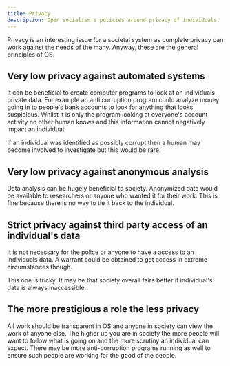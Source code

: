 ```yaml
---
title: Privacy
description: Open socialism's policies around privacy of individuals.
---
```


Privacy is an interesting issue for a societal system as complete privacy can work against the needs of the many. Anyway, these are the general principles of OS.

## Very low privacy against automated systems

It can be beneficial to create computer programs to look at an individuals private data. For example an anti corruption program could analyze money going in to people's bank accounts to look for anything that looks suspicious. Whilst it is only the program looking at everyone's account activity no other human knows and this information cannot negatively impact an individual.

If an individual was identified as possibly corrupt then a human may become involved to investigate but this would be rare.

## Very low privacy against anonymous analysis

Data analysis can be hugely beneficial to society. Anonymized data would be available to researchers or anyone who wanted it for their work. This is fine because there is no way to tie it back to the individual.

## Strict privacy against third party access of an individual's data

It is not necessary for the police or anyone to have a access to an individuals data. A warrant could be obtained to get access in extreme circumstances though.

This one is tricky. It may be that society overall fairs better if individual's data is always inaccessible.

## The more prestigious a role the less privacy

All work should be transparent in OS and anyone in society can view the work of anyone else. The higher up you are in society the more people will want to follow what is going on and the more scrutiny an individual can expect. There may be more anti-corruption programs running as well to ensure such people are working for the good of the people.
